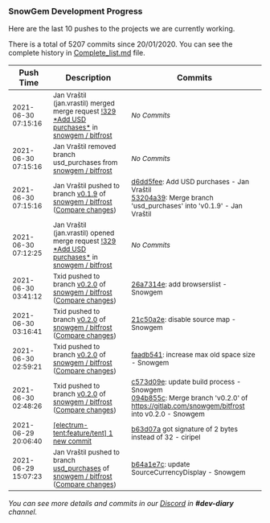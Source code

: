 
### SnowGem Development Progress

Here are the last 10 pushes to the projects we are currently working.

There is a total of 5207 commits since 20/01/2020. You can see the complete history in
 [Complete_list.md](Complete_list.md) file.

| Push Time | Description | Commits |
| --- | --- | --- |
| <sub>2021-06-30 07:15:16</sub> | <sub>Jan Vraštil (jan.vrastil) merged merge request [\!329 \*Add USD purchases\*](https://gitlab.com/snowgem/bitfrost/-/merge_requests/329) in [snowgem / bitfrost](https://gitlab.com/snowgem/bitfrost)</sub> | <sub>_No Commits_</sub> |
| <sub>2021-06-30 07:15:16</sub> | <sub>Jan Vraštil removed branch usd_purchases from [snowgem / bitfrost](https://gitlab.com/snowgem/bitfrost)</sub> | <sub>_No Commits_</sub> |
| <sub>2021-06-30 07:15:16</sub> | <sub>Jan Vraštil pushed to branch [v0\.1\.9](https://gitlab.com/snowgem/bitfrost/commits/v0.1.9) of [snowgem / bitfrost](https://gitlab.com/snowgem/bitfrost) ([Compare changes](https://gitlab.com/snowgem/bitfrost/compare/387cf43a1d195493c8387ce80ce721fce043bad2...53204a39c5cac6ed51783d5c3bba6290fba9b185))</sub> | <sub>[d6dd5fee](https://gitlab.com/snowgem/bitfrost/-/commit/d6dd5fee77fda507d664ec4faeff0205953e4618): Add USD purchases - Jan Vraštil<br>[53204a39](https://gitlab.com/snowgem/bitfrost/-/commit/53204a39c5cac6ed51783d5c3bba6290fba9b185): Merge branch 'usd_purchases' into 'v0.1.9' - Jan Vraštil</sub> |
| <sub>2021-06-30 07:12:25</sub> | <sub>Jan Vraštil (jan.vrastil) opened merge request [\!329 \*Add USD purchases\*](https://gitlab.com/snowgem/bitfrost/-/merge_requests/329) in [snowgem / bitfrost](https://gitlab.com/snowgem/bitfrost)</sub> | <sub>_No Commits_</sub> |
| <sub>2021-06-30 03:41:12</sub> | <sub>Txid pushed to branch [v0\.2\.0](https://gitlab.com/snowgem/bitfrost/commits/v0.2.0) of [snowgem / bitfrost](https://gitlab.com/snowgem/bitfrost) ([Compare changes](https://gitlab.com/snowgem/bitfrost/compare/21c50a2e121a36d01b36a546e7e81d38283cd211...26a7314e8330905546627849d15ba8491c146d28))</sub> | <sub>[26a7314e](https://gitlab.com/snowgem/bitfrost/-/commit/26a7314e8330905546627849d15ba8491c146d28): add browserslist - Snowgem</sub> |
| <sub>2021-06-30 03:16:41</sub> | <sub>Txid pushed to branch [v0\.2\.0](https://gitlab.com/snowgem/bitfrost/commits/v0.2.0) of [snowgem / bitfrost](https://gitlab.com/snowgem/bitfrost) ([Compare changes](https://gitlab.com/snowgem/bitfrost/compare/faadb541dd7f96ecb63a9c54a7b33563fe81b092...21c50a2e121a36d01b36a546e7e81d38283cd211))</sub> | <sub>[21c50a2e](https://gitlab.com/snowgem/bitfrost/-/commit/21c50a2e121a36d01b36a546e7e81d38283cd211): disable source map - Snowgem</sub> |
| <sub>2021-06-30 02:59:21</sub> | <sub>Txid pushed to branch [v0\.2\.0](https://gitlab.com/snowgem/bitfrost/commits/v0.2.0) of [snowgem / bitfrost](https://gitlab.com/snowgem/bitfrost) ([Compare changes](https://gitlab.com/snowgem/bitfrost/compare/094b855c5f00002fe4e9a8a6b6c530d7c0344da8...faadb541dd7f96ecb63a9c54a7b33563fe81b092))</sub> | <sub>[faadb541](https://gitlab.com/snowgem/bitfrost/-/commit/faadb541dd7f96ecb63a9c54a7b33563fe81b092): increase max old space size - Snowgem</sub> |
| <sub>2021-06-30 02:48:26</sub> | <sub>Txid pushed to branch [v0\.2\.0](https://gitlab.com/snowgem/bitfrost/commits/v0.2.0) of [snowgem / bitfrost](https://gitlab.com/snowgem/bitfrost) ([Compare changes](https://gitlab.com/snowgem/bitfrost/compare/2aebfdba99ef6e1289d5b2200462c2714025f828...094b855c5f00002fe4e9a8a6b6c530d7c0344da8))</sub> | <sub>[c573d09e](https://gitlab.com/snowgem/bitfrost/-/commit/c573d09ec520e40dc32e762f489fbcc63ab77776): update build process - Snowgem<br>[094b855c](https://gitlab.com/snowgem/bitfrost/-/commit/094b855c5f00002fe4e9a8a6b6c530d7c0344da8): Merge branch 'v0.2.0' of https://gitlab.com/snowgem/bitfrost into v0.2.0 - Snowgem</sub> |
| <sub>2021-06-29 20:06:40</sub> | <sub>[[electrum-tent:feature/tent] 1 new commit](https://github.com/ciripel/electrum-tent/commit/b63d07a58321f0fc3c809641e6be4ca08766cde6)</sub> | <sub>[b63d07a](https://github.com/ciripel/electrum-tent/commit/b63d07a58321f0fc3c809641e6be4ca08766cde6) got signature of 2 bytes instead of 32 - ciripel</sub> |
| <sub>2021-06-29 15:07:23</sub> | <sub>Jan Vraštil pushed to branch [usd\_purchases](https://gitlab.com/snowgem/bitfrost/commits/usd_purchases) of [snowgem / bitfrost](https://gitlab.com/snowgem/bitfrost) ([Compare changes](https://gitlab.com/snowgem/bitfrost/compare/f1f84977b8fbfd3bdc3e1dd801106f2828a76363...b64a1e7c1f0e2c5a75a4842eefadd4d92697e179))</sub> | <sub>[b64a1e7c](https://gitlab.com/snowgem/bitfrost/-/commit/b64a1e7c1f0e2c5a75a4842eefadd4d92697e179): update SourceCurrencyDisplay - Snowgem</sub> |

_You can see more details and commits in our [Discord](https://discord.gg/zumGnbg) in **#dev-diary** channel._

